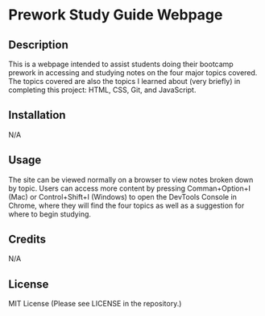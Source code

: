 # Prework Study Guide Webpage


## Description

This is a webpage intended to assist students doing their bootcamp prework in accessing and studying notes on the four major topics covered. The topics covered are also the topics I learned about (very briefly) in completing this project: HTML, CSS, Git, and JavaScript.

## Installation

N/A

## Usage

The site can be viewed normally on a browser to view notes broken down by topic. Users can access more content by pressing Comman+Option+I (Mac) or Control+Shift+I (Windows) to open the DevTools Console in Chrome, where they will find the four topics as well as a suggestion for where to begin studying.

## Credits

N/A

## License

MIT License (Please see LICENSE in the repository.)